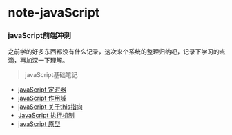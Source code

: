 # note-javaScript
### javaScript前端冲刺<br>

之前学的好多东西都没有什么记录，这次来个系统的整理归纳吧，记录下学习的点滴，再加深一下理解。

> javaScript基础笔记<br>

* [javaScript 定时器](https://github.com/MrWeilian/note-javaScript/issues/1)<br>
* [javaScript 作用域](https://github.com/MrWeilian/note-javaScript/issues/2)<br>
* [javaScript 关于this指向](https://github.com/MrWeilian/note-javaScript/issues/3)<br>
* [JavaScript 执行机制](https://github.com/MrWeilian/note-javaScript/issues/4)<br>
* [javaScript 原型](https://github.com/MrWeilian/note-javaScript/issues/4)<br>
